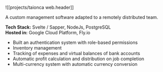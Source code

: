 ![[projects/taionca web.header]]

  A custom management software adapted to a remotely distributed team.

  **Tech Stack:** Svelte / Sapper, NodeJs, PostgreSQL\
  **Hosted in:** Google Cloud Platform, Fly.io

- Built an authentication system with role-based permissions
- Inventory management
- Tracking of expenses and virtual balances of bank accounts
- Automatic profit calculation and distribution on job completion
- Multi-currency system with automatic currency conversion